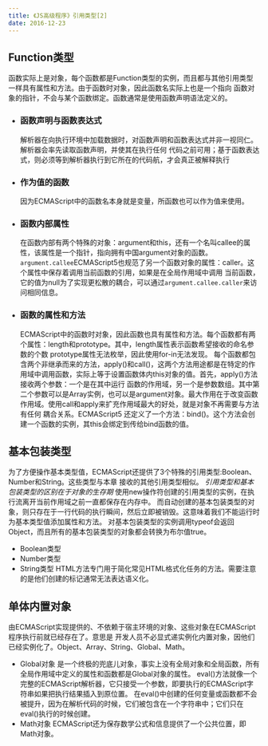 ```yaml
---
title: 《JS高级程序》引用类型[2]
date: 2016-12-23
---
```

## Function类型
函数实际上是对象，每个函数都是Function类型的实例，而且都与其他引用类型一样具有属性和方法。由于函数时对象，因此函数名实际上也是一个指向 函数对象的指针，不会与某个函数绑定。函数通常是使用函数声明语法定义的。

*   ### 函数声明与函数表达式
    解析器在向执行环境中加载数据时，对函数声明和函数表达式并非一视同仁。解析器会率先读取函数声明，并使其在执行任何 代码之前可用；基于函数表达式，则必须等到解析器执行到它所在的代码航，才会真正被解释执行

*   ### 作为值的函数
    因为ECMAScript中的函数名本身就是变量，所函数也可以作为值来使用。

*   ### 函数内部属性
    在函数内部有两个特殊的对象：argument和this，还有一个名叫callee的属性，该属性是一个指针，指向拥有中国argument对象的函数。 `argument.callee`ECMAScript5也规范了另一个函数对象的属性：caller。这个属性中保存着调用当前函数的引用，如果是在全局作用域中调用 当前函数，它的值为null为了实现更松散的耦合，可以通过`argument.callee.caller`来访问相同信息。

*   ### 函数的属性和方法
    ECMAScript中的函数时对象，因此函数也具有属性和方法。每个函数都有两个属性：length和prototype。其中，length属性表示函数希望接收的命名参数的个数 prototype属性无法枚举，因此使用for-in无法发现。 每个函数都包含两个非继承而来的方法，apply()和call()，这两个方法用途都是在特定的作用域中调用函数，实际上等于设置函数体内this对象的值。首先，apply()方法接收两个参数：一个是在其中运行 函数的作用域，另一个是参数数组。其中第二个参数可以是Array实例，也可以是argument对象。最大作用在于改变函数作用域。使用call和apply来扩充作用域最大的好处，就是对象不再需要与方法有任何 耦合关系。ECMAScript5 还定义了一个方法：bind()。这个方法会创建一个函数的实例，其this会绑定到传给bind函数的值。

## 基本包装类型
为了方便操作基本类型值，ECMAScript还提供了3个特殊的引用类型:Boolean、Number和String。这些类型与本章 接收的其他引用类型相似。 *引用类型和基本包装类型的区别在于对象的生存期* 使用new操作符创建的引用类型的实例，在执行流离开当前作用域之前一直都保存在内存中。 而自动创建的基本包装类型的对象，则只存在于一行代码的执行瞬间，然后立即被销毁。这意味着我们不能运行时为基本类型值添加属性和方法。 对基本包装类型的实例调用typeof会返回Object，而且所有的基本包装类型的对象都会转换为布尔值true。
*   Boolean类型
*   Number类型
*   String类型
HTML方法专门用于简化常见HTML格式化任务的方法。需要注意的是他们创建的标记通常无法表达语义化。

## 单体内置对象
由ECMAScript实现提供的、不依赖于宿主环境的对象、这些对象在ECMAScript程序执行前就已经存在了。意思是 开发人员不必显式递实例化内置对象，因他们已经实例化了。Object、Array、String、Global、Math。
*   Global对象
  是一个终极的兜底儿对象，事实上没有全局对象和全局函数，所有全局作用域中定义的属性和函数都是Global对象的属性。
  eval()方法就像一个完整的ECMAScript解析器，它只接受一个参数，即要执行的ECMAScript字符串如果把执行结果插入到原位置。
  在eval()中创建的任何变量或函数都不会被提升，因为在解析代码的时候，它们被包含在一个字符串中；它们只在eval()执行的时候创建。
*   Math对象
  ECMAScript还为保存数学公式和信息提供了一个公共位置，即Math对象。
